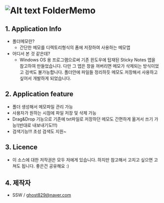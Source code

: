 
# ![Alt text](/tmpImg/stick-note_32x.ico) FolderMemo
## 1. Application Info
  * 폴더메모란?
    * 간단한 메모를 디렉토리형식의 폼에 저장하여 사용하는 메모앱
  * 어디서 본 것 같은데?
    * Windows OS 용 프로그램으로써 기존 윈도우에 탑재된 Sticky Notes 앱을 참고하여 만들었습니다. 다만 그 앱은 창을 꺼버리면 메모가 삭제되는 방식이었고 검색도 불가능합니다. 폴더안에 파일들 정리하듯 메모도 저장해서 사용하고 싶어서 개발하게 되었습니다.
## 2. Application feature
  * 폴더 생성해서 메모파일 관리 가능
  * 사용자가 원하는 시점에 파일 저장 및 삭제 가능
  * Drag&Drop 기능으로 기존에 txt파일로 저장하던 메모도 간편하게 옮겨서 쓰기 가능!(반대로 내보내기도!!!)
  * 검색기능!!! 초성 검색도 지원~
## 3. Licence
  * 이 소스에 대한 저작권은 모두 저에게 있습니다. 하지만 참고해서 고치고 싶으면 고쳐도 됩니다. 좋은건 공유해요 :)
## 4. 제작자
  * SSW / ghost829@naver.com
